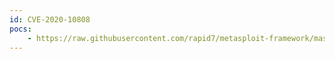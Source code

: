```yaml
---
id: CVE-2020-10808
pocs:
    - https://raw.githubusercontent.com/rapid7/metasploit-framework/master/modules/exploits/linux/http/vestacp_exec.rb
---
```

